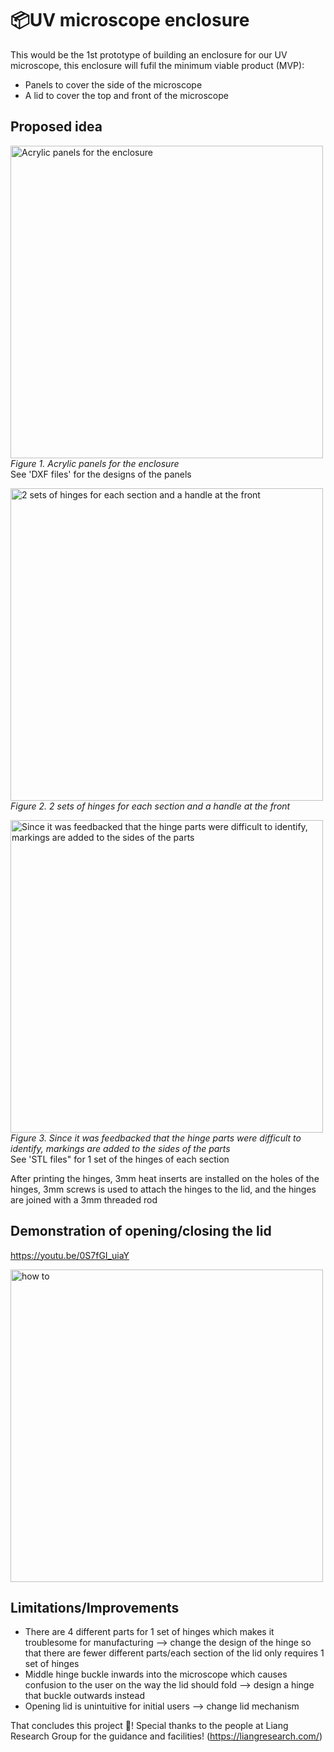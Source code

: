 # 📦UV microscope enclosure
This would be the 1st prototype of building an enclosure for our UV microscope, this enclosure will fufil the minimum viable product (MVP):
- Panels to cover the side of the microscope
- A lid to cover the top and front of the microscope
## Proposed idea
<img src='https://github.com/chiopchiop/UV-microscope-enclosure/assets/135982821/329005e9-e5db-4b20-ba92-4124dadcda09' alt= 'Acrylic panels for the enclosure' width='500'>\
*Figure 1. Acrylic panels for the enclosure*\
See 'DXF files' for the designs of the panels

<img src='https://github.com/chiopchiop/UV-microscope-enclosure/assets/135982821/dc83dc10-70b4-4575-a41f-54e5265389ca' alt= '2 sets of hinges for each section and a handle at the front' width='500'>\
*Figure 2. 2 sets of hinges for each section and a handle at the front*

<img src='https://github.com/chiopchiop/UV-microscope-enclosure/assets/135982821/17901d55-9b9d-441e-a85d-62dabdd9abf4' alt= 'Since it was feedbacked that the hinge parts were difficult to identify, markings are added to the sides of the parts' width='500'>\
*Figure 3. Since it was feedbacked that the hinge parts were difficult to identify, markings are added to the sides of the parts*\
See 'STL files" for 1 set of the hinges of each section 

After printing the hinges, 3mm heat inserts are installed on the holes of the hinges, 3mm screws is used to attach the hinges to the lid, and the hinges are joined with a 3mm threaded rod
## Demonstration of opening/closing the lid
https://youtu.be/0S7fGI_uiaY

<a href="http://www.youtube.com/watch?feature=player_embedded&v=0S7fGI_uiaY
" target="_blank"><img src="http://img.youtube.com/vi/0S7fGI_uiaY/0.jpg" 
alt="how to" width="500" /></a>

## Limitations/Improvements
- There are 4 different parts for 1 set of hinges which makes it troublesome for manufacturing —> change the design of the hinge so that there are fewer different parts/each section of the lid only requires 1 set of hinges
- Middle hinge buckle inwards into the microscope which causes confusion to the user on the way the lid should fold —> design a hinge that buckle outwards instead
- Opening lid is unintuitive for initial users —> change lid mechanism


That concludes this project 🎺!
Special thanks to the people at Liang Research Group for the guidance and facilities! (https://liangresearch.com/)
